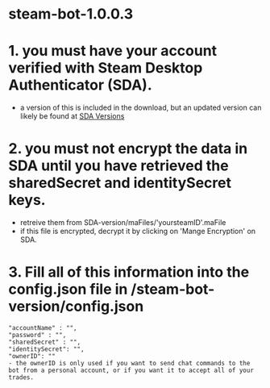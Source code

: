 # steam-bot-1.0.0.3

# 1. you must have your account verified with Steam Desktop Authenticator (SDA).
  - a version of this is included in the download, but an updated version can likely be found at [SDA Versions](https://github.com/Jessecar96/SteamDesktopAuthenticator/releases)

# 2. you must not encrypt the data in SDA until you have retrieved the sharedSecret and identitySecret keys.
  - retreive them from SDA-version/maFiles/'yoursteamID'.maFile
  - if this file is encrypted, decrypt it by clicking on 'Mange Encryption' on SDA.
  
# 3. Fill all of this information into the config.json file in /steam-bot-version/config.json
    "accountName" : "",
    "password" : "",
    "sharedSecret" : "",
    "identitySecret": "",
    "ownerID": ""
    - the ownerID is only used if you want to send chat commands to the bot from a personal account, or if you want it to accept all of your trades.
